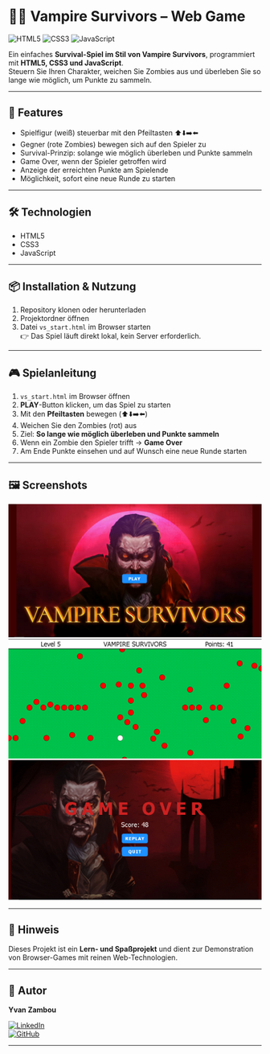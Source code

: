 # 🧛‍♂️ Vampire Survivors – Web Game  

![HTML5](https://img.shields.io/badge/HTML5-E34F26?logo=html5&logoColor=white)
![CSS3](https://img.shields.io/badge/CSS3-1572B6?logo=css3&logoColor=white)
![JavaScript](https://img.shields.io/badge/JavaScript-ES6-F7DF1E?logo=javascript&logoColor=black)

Ein einfaches **Survival-Spiel im Stil von Vampire Survivors**, programmiert mit **HTML5, CSS3 und JavaScript**.  
Steuern Sie Ihren Charakter, weichen Sie Zombies aus und überleben Sie so lange wie möglich, um Punkte zu sammeln.  

---

## 🚀 Features  
- Spielfigur (weiß) steuerbar mit den Pfeiltasten ⬆️⬇️➡️⬅️  
- Gegner (rote Zombies) bewegen sich auf den Spieler zu  
- Survival-Prinzip: solange wie möglich überleben und Punkte sammeln  
- Game Over, wenn der Spieler getroffen wird  
- Anzeige der erreichten Punkte am Spielende  
- Möglichkeit, sofort eine neue Runde zu starten  

---

## 🛠️ Technologien  
- HTML5  
- CSS3  
- JavaScript  

---

## 📦 Installation & Nutzung  
1. Repository klonen oder herunterladen  
2. Projektordner öffnen  
3. Datei `vs_start.html` im Browser starten  
   👉 Das Spiel läuft direkt lokal, kein Server erforderlich.  

---

## 🎮 Spielanleitung  
1. `vs_start.html` im Browser öffnen  
2. **PLAY**-Button klicken, um das Spiel zu starten  
3. Mit den **Pfeiltasten** bewegen (⬆️⬇️➡️⬅️)  
4. Weichen Sie den Zombies (rot) aus  
5. Ziel: **So lange wie möglich überleben und Punkte sammeln**  
6. Wenn ein Zombie den Spieler trifft → **Game Over**  
7. Am Ende Punkte einsehen und auf Wunsch eine neue Runde starten  

---

## 🖼️ Screenshots  

![Startbildschirm](docs/screenshots/start.png)
![Spielfeld mit Zombies](docs/screenshots/play.png)  
![Game Over Ansicht](docs/screenshots/game-over.png)  

---

## 📄 Hinweis  
Dieses Projekt ist ein **Lern- und Spaßprojekt** und dient zur Demonstration von Browser-Games mit reinen Web-Technologien.  

---

## 👤 Autor  
**Yvan Zambou**  

[![LinkedIn](https://img.shields.io/badge/LinkedIn-Profil-blue?logo=linkedin)](https://linkedin.com/in/yvan-zambou-29aba9261)  
[![GitHub](https://img.shields.io/badge/GitHub-Projekte-black?logo=github)](https://github.com/yvanzambou)  

---
